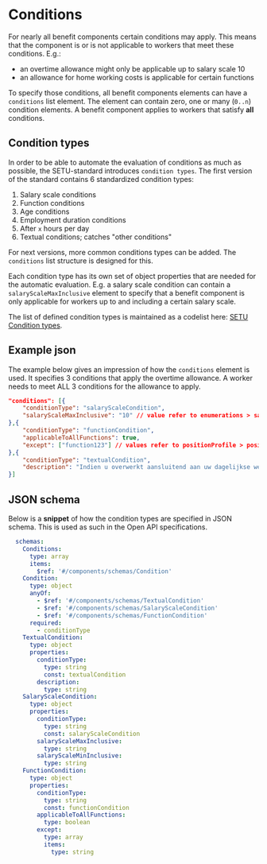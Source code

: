 # Conditions

For nearly all benefit components certain conditions may apply. This means that the component is or is not applicable to workers that meet these conditions. E.g.:
* an overtime allowance might only be applicable up to salary scale 10
* an allowance for home working costs is applicable for certain functions

To specify those conditions, all benefit components elements can have a `conditions` list element. The element can contain zero, one or many (`0..n`) condition elements. A benefit component applies to workers that satisfy **all** conditions.

## Condition types
In order to be able to automate the evaluation of conditions as much as possible, the SETU-standard introduces `condition types`. The first version of the standard contains 6 standardized condition types:
1. Salary scale conditions
2. Function conditions
3. Age conditions
4. Employment duration conditions
5. After `x` hours per day
6. Textual conditions; catches "other conditions"

For next versions, more common conditions types can be added. The `conditions` list structure is designed for this.

Each condition type has its own set of object properties that are needed for the automatic evaluation. E.g. a salary scale condition can contain a `salaryScaleMaxInclusive` element to specify that a benefit component is only applicable for workers up to and including a certain salary scale.

The list of defined condition types is maintained as a codelist here: [SETU Condition types](https://setu.semantic-treehouse.nl/codelist/Codelist_89d3b9a9-8927-45de-b578-1cf96a90e6a3).

## Example json
The example below gives an impression of how the `conditions` element is used. It specifies 3 conditions that apply the overtime allowance. A worker needs to meet ALL 3 conditions for the allowance to apply.

```json
"conditions": [{
    "conditionType": "salaryScaleCondition",
    "salaryScaleMaxInclusive": "10" // value refer to enumerations > salaryScale > name
},{
    "conditionType": "functionCondition",
    "applicableToAllFunctions": true,
    "except": ["function123"] // values refer to positionProfile > positionId > value
},{
    "conditionType": "textualCondition",
    "description": "Indien u overwerkt aansluitend aan uw dagelijkse werktijd geldt als aanvullende voorwaarde dat u dan pas recht heeft op een vergoeding als u: * minimaal 15 minuten overwerkt als uw werktijd die dag minder dan 4 uur bedraagt of * minimaal 30 minuten overwerkt als uw werktijd die dag 4 uur of meer bedraagt."
}]
```

## JSON schema

Below is a **snippet** of how the condition types are specified in JSON schema. This is used as such in the Open API specifications.

```yaml
  schemas:
    Conditions:
      type: array
      items:
        $ref: '#/components/schemas/Condition'
    Condition:
      type: object
      anyOf:
        - $ref: '#/components/schemas/TextualCondition'
        - $ref: '#/components/schemas/SalaryScaleCondition'
        - $ref: '#/components/schemas/FunctionCondition'
      required:
        - conditionType
    TextualCondition:
      type: object
      properties:
        conditionType:
          type: string
          const: textualCondition
        description:
          type: string
    SalaryScaleCondition:
      type: object
      properties:
        conditionType:
          type: string
          const: salaryScaleCondition
        salaryScaleMaxInclusive:
          type: string
        salaryScaleMinInclusive:
          type: string
    FunctionCondition:
      type: object
      properties:
        conditionType:
          type: string
          const: functionCondition
        applicableToAllFunctions:
          type: boolean
        except:
          type: array
          items:
            type: string
```
